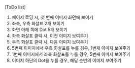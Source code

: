 [ToDo list]
 1. 페이지 로딩 시, 첫 번째 이미지 화면에 보이기
 2. 좌측, 우측 화살표 2개 보이기
 3. 화면 아래 쪽에 Dot 5개 보이기
 4. 좌측 화살표 클릭 시, 이전 이미지 보여주기
 5. 우측 화살표 클릭 시, 다음 이미지 보여주기
 6. 5번째 이미지에서 우측 화살표를 누를 경우, 1번재 이미지 보여주기
 7. 1번째 이미지에서 좌측 화살표를 누를 경우, 5번째 이미지 보여주기
 8. 이미지 하단의 Dot을 누를 경우, 해당 순번의 이미지 보여주기
